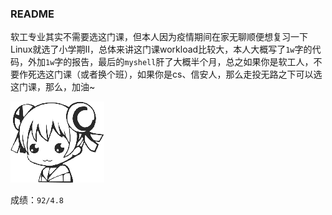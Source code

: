 ### README

软工专业其实不需要选这门课，但本人因为疫情期间在家无聊顺便想复习一下Linux就选了小学期Ⅱ，总体来讲这门课workload比较大，本人大概写了`1w`字的代码，外加`1w`字的报告，最后的`myshell`肝了大概半个月，总之如果你是软工人，不要作死选这门课（或者换个班），如果你是cs、信安人，那么走投无路之下可以选这门课，那么，加油~

![img](https://github.com/Mr-OREO/CourseworkOfSE/blob/master/Pattern/06.png)

成绩：`92/4.8`